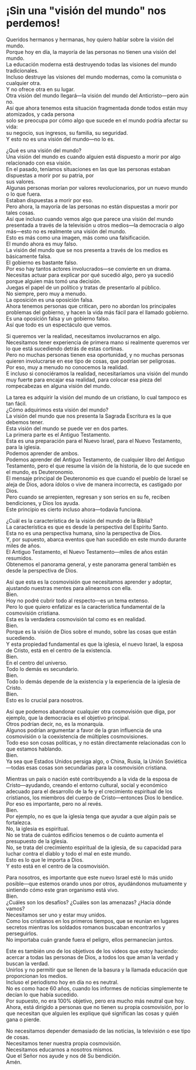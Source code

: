 # ¡Sin una "visión del mundo" nos perdemos!  

Queridos hermanos y hermanas, hoy quiero hablar sobre la visión del mundo.  
Porque hoy en día, la mayoría de las personas no tienen una visión del mundo.  
La educación moderna está destruyendo todas las visiones del mundo tradicionales.  
Incluso destruye las visiones del mundo modernas, como la comunista o cualquier otra.  
Y no ofrece otra en su lugar.  
Otra visión del mundo llegará—la visión del mundo del Anticristo—pero aún no.  
Así que ahora tenemos esta situación fragmentada donde todos están muy atomizados, y cada persona  
solo se preocupa por cómo algo que sucede en el mundo podría afectar su vida:  
su negocio, sus ingresos, su familia, su seguridad.  
Y esto no es una visión del mundo—no lo es.  

¿Qué es una visión del mundo?  
Una visión del mundo es cuando alguien está dispuesto a morir por algo relacionado con esa visión.  
En el pasado, teníamos situaciones en las que las personas estaban dispuestas a morir por su patria, por  
sus valores.  
Algunas personas morían por valores revolucionarios, por un nuevo mundo o lo que fuera.  
Estaban dispuestas a morir por eso.  
Pero ahora, la mayoría de las personas no están dispuestas a morir por tales cosas.  
Así que incluso cuando vemos algo que parece una visión del mundo presentada a través de la televisión u otros medios—la democracia o algo más—esto no es realmente una visión del mundo.  
Esto es más como una imagen, más como una falsificación.  
El mundo ahora es muy falso.  
La visión del mundo que se nos presenta a través de los medios es básicamente falsa.  
El gobierno es bastante falso.  
Por eso hay tantos actores involucrados—se convierte en un drama.  
Necesitas actuar para explicar por qué sucedió algo, pero ya sucedió porque alguien más tomó una decisión.  
Juegas el papel de un político y tratas de presentarlo al público.  
No siempre, pero muy a menudo.  
La oposición es una oposición falsa.  
Ahora tenemos personas que critican, pero no abordan los principales problemas del gobierno, y hacen la vida más fácil para el llamado gobierno.  
Es una oposición falsa y un gobierno falso.  
Así que todo es un espectáculo que vemos.  

Si queremos ver la realidad, necesitamos involucrarnos en algo.  
Necesitamos tener experiencia de primera mano si realmente queremos ver lo que está sucediendo detrás de estas cortinas.  
Pero no muchas personas tienen esa oportunidad, y no muchas personas quieren involucrarse en ese tipo de cosas, que podrían ser peligrosas.  
Por eso, muy a menudo no conocemos la realidad.  
E incluso si conociéramos la realidad, necesitaríamos una visión del mundo muy fuerte para encajar esa realidad, para colocar esa pieza del rompecabezas en alguna visión del mundo.  

La tarea es adquirir la visión del mundo de un cristiano, lo cual tampoco es tan fácil.  
¿Cómo adquirimos esta visión del mundo?  
La visión del mundo que nos presenta la Sagrada Escritura es la que debemos tener.  
Esta visión del mundo se puede ver en dos partes.  
La primera parte es el Antiguo Testamento.  
Esta es una preparación para el Nuevo Israel, para el Nuevo Testamento, para la iglesia.  
Podemos aprender de ambos.  
Podemos aprender del Antiguo Testamento, de cualquier libro del Antiguo Testamento, pero el que resume la visión de la historia, de lo que sucede en el mundo, es Deuteronomio.  
El mensaje principal de Deuteronomio es que cuando el pueblo de Israel se aleja de Dios, adora ídolos o vive de manera incorrecta, es castigado por Dios.  
Pero cuando se arrepienten, regresan y son serios en su fe, reciben bendiciones, y Dios los ayuda.  
Este principio es cierto incluso ahora—todavía funciona.  

¿Cuál es la característica de la visión del mundo de la Biblia?  
La característica es que es desde la perspectiva del Espíritu Santo.  
Esta no es una perspectiva humana, sino la perspectiva de Dios.  
Y, por supuesto, abarca eventos que han sucedido en este mundo durante miles de años.  
El Antiguo Testamento, el Nuevo Testamento—miles de años están resumidos.  
Obtenemos el panorama general, y este panorama general también es desde la perspectiva de Dios.

Así que esta es la cosmovisión que necesitamos aprender y adoptar, ajustando nuestras mentes para alinearnos con ella.  
Bien.  
Hoy no podré cubrir todo al respecto—es un tema extenso.  
Pero lo que quiero enfatizar es la característica fundamental de la cosmovisión cristiana.  
Esta es la verdadera cosmovisión tal como es en realidad.  
Bien.  
Porque es la visión de Dios sobre el mundo, sobre las cosas que están sucediendo.  
Y esta propiedad fundamental es que la iglesia, el nuevo Israel, la esposa de Cristo, está en el centro de la existencia.  
Bien.  
En el centro del universo.  
Todo lo demás es secundario.  
Bien.  
Todo lo demás depende de la existencia y la experiencia de la iglesia de Cristo.  
Bien.  
Esto es lo crucial para nosotros.  

Así que podemos abandonar cualquier otra cosmovisión que diga, por ejemplo, que la democracia es el objetivo principal.  
Otros podrían decir, no, es la monarquía.  
Algunos podrían argumentar a favor de la gran influencia de una cosmovisión o la coexistencia de múltiples cosmovisiones.  
Todo eso son cosas políticas, y no están directamente relacionadas con lo que estamos hablando.  
Bien.  
Ya sea que Estados Unidos persiga algo, o China, Rusia, la Unión Soviética—todas esas cosas son secundarias para la cosmovisión cristiana.  

Mientras un país o nación esté contribuyendo a la vida de la esposa de Cristo—ayudando, creando el entorno cultural, social y económico adecuado para el desarrollo de la fe y el crecimiento espiritual de los cristianos, los miembros del cuerpo de Cristo—entonces Dios lo bendice.  
Por eso es importante, pero no al revés.  
Bien.  
Por ejemplo, no es que la iglesia tenga que ayudar a que algún país se fortalezca.  
No, la iglesia es espiritual.  
No se trata de cuántos edificios tenemos o de cuánto aumenta el presupuesto de la iglesia.  
No, se trata del crecimiento espiritual de la iglesia, de su capacidad para luchar contra el diablo y todo el mal en este mundo.  
Esto es lo que le importa a Dios.  
Y esto está en el centro de la cosmovisión.  

Para nosotros, es importante que este nuevo Israel esté lo más unido posible—que estemos orando unos por otros, ayudándonos mutuamente y sintiendo cómo este gran organismo está vivo.  
Bien.  
¿Cuáles son los desafíos? ¿Cuáles son las amenazas? ¿Hacia dónde vamos?  
Necesitamos ser uno y estar muy unidos.  
Como los cristianos en los primeros tiempos, que se reunían en lugares secretos mientras los soldados romanos buscaban encontrarlos y perseguirlos.  
No importaba cuán grande fuera el peligro, ellos permanecían juntos.  

Este es también uno de los objetivos de los videos que estoy haciendo: acercar a todas las personas de Dios, a todos los que aman la verdad y buscan la verdad.  
Unirlos y no permitir que se llenen de la basura y la llamada educación que proporcionan los medios.  
Incluso el periodismo hoy en día no es neutral.  
No es como hace 60 años, cuando los informes de noticias simplemente te decían lo que había sucedido.  
Por supuesto, no era 100% objetivo, pero era mucho más neutral que hoy.  
Ahora, está dirigido a personas que no tienen su propia cosmovisión, por lo que necesitan que alguien les explique qué significan las cosas y quién gana o pierde.  

No necesitamos depender demasiado de las noticias, la televisión o ese tipo de cosas.  
Necesitamos tener nuestra propia cosmovisión.  
Necesitamos educarnos a nosotros mismos.  
Que el Señor nos ayude y nos dé Su bendición.  
Amén.

